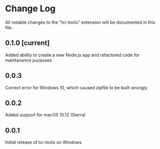 # Change Log
All notable changes to the "tci-tools" extension will be documented in this file.

## 0.1.0 [current]
Added ability to create a new Node.js app and refactored code for maintanance purposes

## 0.0.3
Correct error for Windows 10, which caused zipfile to be built wrongly

## 0.0.2
Added support for macOS 10.12 (Sierra)

## 0.0.1
Initial release of tci-tools on Windows
